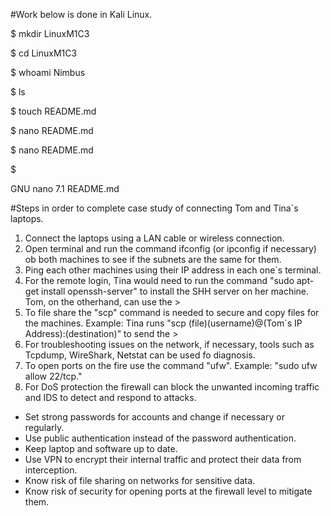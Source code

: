 #Work below is done in Kali Linux.








$ mkdir LinuxM1C3


$ cd LinuxM1C3


$ whoami
Nimbus


$ ls


$ touch README.md


$ nano README.md


$ nano README.md


$ 


  GNU nano 7.1                                                                        README.md                                                                                 

#Steps in order to complete case study of connecting Tom and Tina`s laptops.


1. Connect the laptops using a LAN cable or wireless connection.
2. Open terminal and run the command ifconfig (or ipconfig if necessary) ob both machines to see if the subnets are the same for them.
3. Ping each other machines using their IP address in each one`s terminal.
4. For the remote login, Tina would need to run the command "sudo apt-get install openssh-server" to install the SHH server on her machine. Tom, on the otherhand, can use the >
5. To file share the "scp" command is needed to secure and copy files for the machines. Example: Tina runs "scp (file)(username)@(Tom`s IP Address):(destination)" to send the >
6. For troubleshooting issues on the network, if necessary, tools such as Tcpdump, WireShark, Netstat can be used fo diagnosis.
7. To open ports on the fire use the command "ufw". Example: "sudo ufw allow 22/tcp."
8. For DoS protection the firewall can block the unwanted incoming traffic and IDS to detect and respond to attacks.


- Set strong passwords for accounts and change if necessary or regularly.
- Use public authentication instead of the password authentication.
- Keep laptop and software up to date.
- Use VPN to encrypt their internal traffic and protect their data from interception.
- Know risk of file sharing on networks for sensitive data.
- Know risk of security for opening ports at the firewall level to mitigate them.


